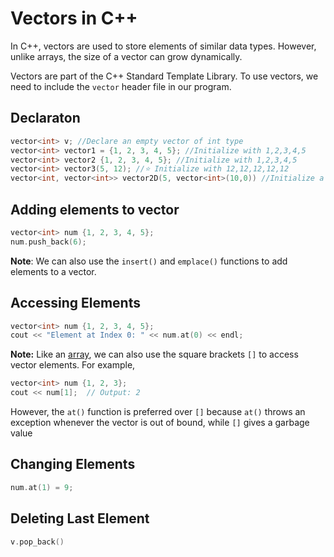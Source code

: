 # Vectors in C++

In C++, vectors are used to store elements of similar data types. However, unlike arrays, the size of a vector can grow dynamically.

Vectors are part of the C++ Standard Template Library. To use vectors, we need to include the `vector` header file in our program.

## Declaraton

```cpp
vector<int> v; //Declare an empty vector of int type
vector<int> vector1 = {1, 2, 3, 4, 5}; //Initialize with 1,2,3,4,5
vector<int> vector2 {1, 2, 3, 4, 5}; //Initialize with 1,2,3,4,5
vector<int> vector3(5, 12); //⭐ Initialize with 12,12,12,12,12
vector<int, vector<int>> vector2D(5, vector<int>(10,0)) //Initialize a 5x10 Vector with 0s 
```

## Adding elements to vector

```cpp
vector<int> num {1, 2, 3, 4, 5};
num.push_back(6);
```

**Note**: We can also use the `insert()` and `emplace()` functions to add elements to a vector.

## Accessing Elements

```cpp
vector<int> num {1, 2, 3, 4, 5};
cout << "Element at Index 0: " << num.at(0) << endl;
```

**Note:** Like an [array](https://www.programiz.com/cpp-programming/arrays), we can also use the square brackets `[]` to access vector elements. For example,

```cpp
vector<int> num {1, 2, 3};
cout << num[1];  // Output: 2
```

However, the `at()` function is preferred over `[]` because `at()` throws an exception whenever the vector is out of bound, while `[]` gives a garbage value

## Changing Elements

```cpp
num.at(1) = 9;
```

## Deleting Last Element

```cpp
v.pop_back()
```